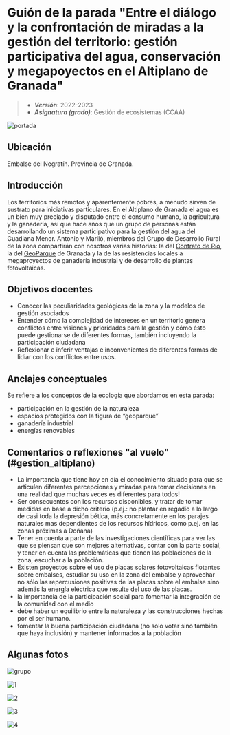 # Guión de la parada "Entre el diálogo y la confrontación de miradas a la gestión del territorio: gestión participativa del agua, conservación y megapoyectos en el Altiplano de Granada"


> + **_Versión_**: 2022-2023
> + **_Asignatura (grado)_**: Gestión de ecosistemas (CCAA)

![portada](https://github.com/aprendiendo-cosas/C_gestion_altiplano_gesteco/blob/main/images/negratin.jpeg?raw=true) 

## Ubicación

Embalse del Negratín. Provincia de Granada.

## Introducción

Los territorios más remotos y aparentemente pobres, a menudo sirven de sustrato para iniciativas particulares. En el Altiplano de Granada el agua es un bien muy preciado y disputado entre el consumo humano, la agricultura y la ganadería, así que hace años que un grupo de personas están desarrollando un sistema participativo para la gestión del agua del Guadiana Menor. Antonio y Mariló, miembros del Grupo de Desarrollo Rural de la zona compartirán con nosotros varias historias: la del [Contrato de Río](https://altiplanogranada.org/contratoderio/), la del [GeoParque](https://www.geoparquedegranada.com/) de Granada y la de las resistencias locales a megaproyectos de ganadería industrial y de desarrollo de plantas fotovoltaicas. 




## Objetivos docentes
+ Conocer las peculiaridades geológicas de la zona y la modelos de gestión asociados
+ Entender cómo la complejidad de intereses en un territorio genera conflictos entre visiones y prioridades para la gestión y cómo ésto puede gestionarse de diferentes formas, también incluyendo la participación ciudadana
+ Reflexionar e inferir ventajas e inconvenientes de diferentes formas de lidiar con los conflictos entre usos.

## Anclajes conceptuales

Se refiere a los conceptos de la ecología que abordamos en esta parada:

- participación en la gestión de la naturaleza
- espacios protegidos con la figura de “geoparque”
- ganadería industrial
- energías renovables



## Comentarios o reflexiones "al vuelo" (#gestion_altiplano)



- La importancia que tiene hoy en día el conocimiento situado para que se articulen diferentes percepciones y miradas para tomar decisiones en una realidad que muchas veces es diferentes para todos!
- Ser consecuentes con los recursos disponibles, y tratar de tomar medidas en base a dicho criterio (p.ej.: no plantar en regadío a lo largo de casi toda la depresión bética, más concretamente en los parajes naturales mas dependientes de los recursos hídricos, como p.ej. en las zonas próximas a Doñana)
- Tener en cuenta a parte de las investigaciones científicas para ver las que se piensan que son mejores alternativas, contar con la parte social, y tener en cuenta las problemáticas que tienen las poblaciones de la zona, escuchar a la población. 
- Existen proyectos sobre el uso de placas solares fotovoltaicas flotantes sobre embalses, estudiar su uso en la zona del embalse y aprovechar no sólo las repercusiones positivas de las placas sobre el embalse sino además la energía eléctrica que resulte del uso de las placas. 
- la importancia de la participación social para fomentar la integración de la comunidad con el medio
- debe haber un equilibrio entre la naturaleza y las construcciones hechas por el ser humano.
- fomentar la buena participación ciudadana (no solo votar sino también que haya inclusión) y mantener informados a la población





## Algunas fotos

![grupo](https://github.com/aprendiendo-cosas/C_gestion_altiplano_gesteco/blob/main/images/grupo_altiplano.jpg?raw=true)

![1](https://github.com/aprendiendo-cosas/C_gestion_altiplano_gesteco/blob/main/images/1.JPG?raw=true)

![2](https://github.com/aprendiendo-cosas/C_gestion_altiplano_gesteco/blob/main/images/2.JPG?raw=true)

![3](https://github.com/aprendiendo-cosas/C_gestion_altiplano_gesteco/blob/main/images/3.JPG?raw=true)

![4](https://github.com/aprendiendo-cosas/C_gestion_altiplano_gesteco/blob/main/images/4.JPG?raw=true)